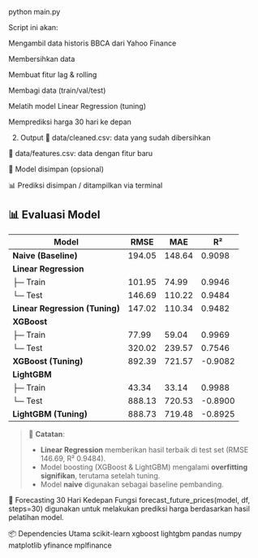 python main.py


Script ini akan:

Mengambil data historis BBCA dari Yahoo Finance

Membersihkan data

Membuat fitur lag & rolling

Membagi data (train/val/test)

Melatih model Linear Regression (tuning)

Memprediksi harga 30 hari ke depan

2. Output
📁 data/cleaned.csv: data yang sudah dibersihkan

📁 data/features.csv: data dengan fitur baru

🧠 Model disimpan (opsional)

📊 Prediksi disimpan / ditampilkan via terminal



## 📊 Evaluasi Model

| Model                    | RMSE     | MAE      | R²      |
|--------------------------|----------|----------|---------|
| **Naive (Baseline)**     | 194.05   | 148.64   | 0.9098  |
| **Linear Regression**    |          |          |         |
| ├─ Train                 | 101.95   | 74.99    | 0.9946  |
| └─ Test                  | 146.69   | 110.22   | 0.9484  |
| **Linear Regression (Tuning)** | 147.02   | 110.34   | 0.9482  |
| **XGBoost**              |          |          |         |
| ├─ Train                 | 77.99    | 59.04    | 0.9969  |
| └─ Test                  | 320.02   | 239.57   | 0.7546  |
| **XGBoost (Tuning)**     | 892.39   | 721.57   | -0.9082 |
| **LightGBM**             |          |          |         |
| ├─ Train                 | 43.34    | 33.14    | 0.9988  |
| └─ Test                  | 888.13   | 720.53   | -0.8900 |
| **LightGBM (Tuning)**    | 888.73   | 719.48   | -0.8925 |
> 📌 **Catatan**:
> - **Linear Regression** memberikan hasil terbaik di test set (RMSE 146.69, R² 0.9484).
> - Model boosting (XGBoost & LightGBM) mengalami **overfitting signifikan**, terutama setelah tuning.
> - Model **naive** digunakan sebagai baseline pembanding.

🔮 Forecasting 30 Hari Kedepan
Fungsi forecast_future_prices(model, df, steps=30) digunakan untuk melakukan prediksi harga berdasarkan hasil pelatihan model.



📦 Dependencies Utama
scikit-learn
xgboost
lightgbm
pandas
numpy
matplotlib
yfinance
mplfinance